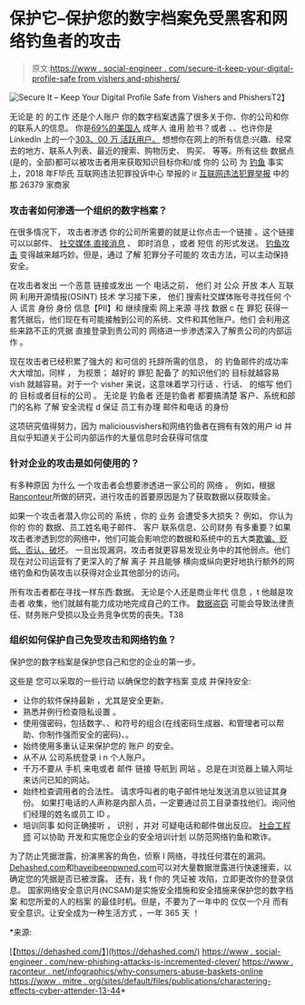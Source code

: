# 保护它–保护您的数字档案免受黑客和网络钓鱼者的攻击

> 原文:[https://www . social-engineer . com/secure-it-keep-your-digital-profile-safe from vishers and-phishers/](https://www.social-engineer.com/secure-it-keep-your-digital-profile-safe-from-vishers-and-phishers/)

![Secure It – Keep Your Digital Profile Safe from Vishers and Phishers](../Images/7cb056804b216d25727c1154a327387c.png)T2】

无论是 的 的工作 还是个人账户 你的数字档案透露了很多关于你、你的公司和你的联系人的信息。 你是[69%的美国人](https://www.pewresearch.org/fact-tank/2019/05/16/facts-about-americans-and-facebook/) 成年人 谁用 脸书？或者 、、也许你是 LinkedIn 上的一个[303、00 万 活跃用户。](https://99firms.com/blog/linkedin-statistics/) 想想你在网上的所有信息:兴趣、经常去的地方、联系人列表、最近的搜索、购物历史、 购买、 等等。所有这些 数据点 (是的，全部)都可以被攻击者用来获取知识目标你和/或 你的 公司 为 [钓鱼](https://www.social-engineer.org/framework/attack-vectors/phishing-attacks-2/) 事实上，2018 年F毕氏 互联网违法犯罪投诉中心 举报的 ir [互联网违法犯罪举报](https://www.fbi.gov/news/stories/ic3-releases-2018-internet-crime-report-042219) 中的那 26379 家商家

### 攻击者如何渗透一个组织的数字档案？

在很多情况下， 攻击者渗透 你的公司所需要的就是让你点击一个链接 。这个链接可以以邮件、 [社交媒体 直接消息](https://mediag.com/blog/social-media-hacking-in-2018/) 、 即时消息 ，或者 短信 的形式发送。 [钓鱼攻击](https://www.social-engineer.com/new-phishing-attacks-are-increasingly-clever/) 变得越来越巧妙。但是，通过 了解 犯罪分子可能的 攻击方法，可以主动保持安全。

在攻击者发出 一个恶意 链接或发出 一个 电话之前， 他们 对 公众 开放 本人 互联网 利用开源情报(OSINT) 技术 学习接下来， 他们 搜索社交媒体账号寻找任何 个人 谎言 身份 身份 信息【PII】和 继续搜索 网上来源 寻找 数据 c 在 罪犯 获得一套凭据后，他们现在有可能接触到公司的系统、文件和其他账户。他们 会利用这些来路不正的凭据 直接登录到贵公司的 网络进一步渗透深入了解贵公司的内部运作 。

现在攻击者已经积累了强大的 和可信的 托辞所需的信息， 的 钓鱼邮件的成功率大大增加。同样 ， 为视景； 越好的 罪犯 配备了 的知识他们的 目标就越容易 vish 就越容易。对于一个 visher 来说，这意味着学习行话 、行话、 的缩写 他们的 目标或者目标的公司 。 无论是 钓鱼者 还是钓鱼者 都要搞清楚 客户、系统和部门的名称 了解 安全流程 d 保证 员工有办理 邮件和电话 的身份

这项研究值得努力，因为 maliciousvishers和网络钓鱼者在拥有有效的用户 id 并且似乎知道关于公司内部运作的大量信息时会获得可信度

### 针对企业的攻击是如何使用的？

有多种原因 为什么 一个攻击者会想要渗透进一家公司的 网络 。 例如，根据[Ranconteur](https://www.raconteur.net/infographics/why-consumers-abandon-baskets-online)所做的研究，进行攻击的首要原因是为了获取数据以获取赎金。

如果一个攻击者潜入你公司的 系统 ，你的 业务 会遭受多大损失？ 例如， 你认为 你的 你的 数据、员工姓名电子邮件、 客户 联系信息、公司财务 有多重要？如果攻击者渗透到您的网络中，他们可能会影响您的数据和系统中的五大类[欺骗、贬低、否认、破坏](https://www.mitre.org/sites/default/files/publications/characterizing-effects-cyber-adversary-13-4173.pdf)。 一旦出现漏洞，攻击者就更容易发现业务中的其他弱点。他们现在对公司运营有了更深入的了解 离子 并且能够 横向或纵向更好地执行额外的网络钓鱼和伪装攻击以获得对企业其他部分的访问。

所有攻击者都在寻找一样东西:数据。 无论是个人还是商业年代 信息 ，t 他越是攻击者 收集，他们就越有能力成功地完成自己的工作。 [数据盗窃](https://smallbusiness.chron.com/effects-computer-hacking-organization-17975.html) 可能会导致法律责任、财务账户受损以及业务竞争优势的丧失。T38

### 组织如何保护自己免受攻击和网络钓鱼？

保护您的数字档案是保护您自己和您的企业的第一步。

这些是 您可以采取的一些行动 以确保您的数字档案 变成 并保持安全:

*   让你的软件保持最新 ，尤其是安全更新。
*   熟悉并例行检查隐私设置 。
*   使用强密码，包括数字、、和符号的组合(在线密码生成器、和管理者可以帮助、你制作强而安全的密码)、。
*   始终使用多重认证来保护您的 账户 的安全。
*   从不从 公司系统登录 i n 个人账户。
*   千万不要从 手机 来电或者 邮件 链接 导航到 网站 。总是在浏览器上输入网址来访问已知的网站。
*   始终检查调用者的合法性。 请求呼叫者的电子邮件地址发送消息以验证其身份。 如果打电话的人声称是内部人员，一定要通过员工目录查找他们。询问他们经理的姓名或员工 ID 。
*   培训同事 如何正确接听 ， 识别 ，并对 可疑电话和邮件做出反应。 [社会工程师](https://www.social-engineer.com/social-engineering-services/) 可以协助 开发和实施您企业的安全培训计划 以防范网络钓鱼和欺诈。  

为了防止凭据泄露，扮演黑客的角色，侦察 I 网络，寻找任何潜在的漏洞。[Dehashed.com](https://dehashed.com/)和[haveibeenpwned.com](https://haveibeenpwned.com/)可以对大量数据泄露进行快速搜索，以确定您的凭据是否已被泄露。 还有，我 f 你的 凭证被 攻陷，立即更改你的登录信息。 国家网络安全意识月(NCSAM)是实施安全措施和安全措施来保护您的数字档案 和您所爱的人的档案 的最佳时机。但是，不要为了一年中的 仅仅一个月 而有安全意识。让安全成为一种生活方式 ，一年 365 天 ！

*来源:

[【https://dehashed.com/】](https://dehashed.com/)
[https://www . social-engineer . com/new-phishing-attacks-is-incremented-clever/](https://www.social-engineer.com/new-phishing-attacks-are-increasingly-clever/)
[https://www . raconteur . net/infographics/why-consumers-abuse-baskets-online](https://www.raconteur.net/infographics/why-consumers-abandon-baskets-online)
[https://www . mitre . org/sites/default/files/publications/charactering-effects-cyber-attender-13-44](https://www.mitre.org/sites/default/files/publications/characterizing-effects-cyber-adversary-13-4173.pdf)*